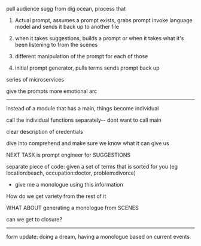 pull audience sugg from dig ocean, process that

1. Actual prompt, assumes a prompt exists, grabs prompt invoke language model and sends it back up to another file

2. when it takes suggestions, builds a prompt
    or when it takes what it's been listening to from the scenes

3. different manipulation of the prompt for each of those


4. initial prompt generator, pulls terms sends prompt back up


series of microservices 


give the prompts more emotional arc

-----------

instead of a module that has a main, things become individual 

call the individual functions separately-- dont want to call main

clear description of credentials 

dive into comprehend and make sure we know what it can give us

NEXT TASK is prompt engineer for SUGGESTIONS

separate piece of code: given a set of terms that is sorted for you (eg location:beach, occupation:doctor, problem:divorce)
- give me a monologue using this information 

How do we get variety from the rest of it


WHAT ABOUT generating a monologue from SCENES

can we get to closure?



----
form update: doing a dream, having a monologue based on current events 




